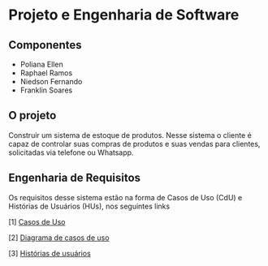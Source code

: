 # Projeto e Engenharia de Software

## Componentes

- Poliana Ellen
- Raphael Ramos
- Niedson Fernando
- Franklin Soares

## O projeto

Construir um sistema de estoque de produtos. Nesse sistema o cliente é capaz de controlar suas compras de produtos e suas vendas para clientes, solicitadas via telefone ou Whatsapp.

## Engenharia de Requisitos

Os requisitos desse sistema estão na forma de Casos de Uso (CdU) e Histórias de Usuários (HUs), nos seguintes links

[1] [Casos de Uso](./CdU.md)

[2] [Diagrama de casos de uso](https://drive.google.com/file/d/1BwH7tTmLzvRab6kG0diev37-0Ew_GWAL/view?usp=sharing)

[3] [Histórias de usuários](./HUs.md)

